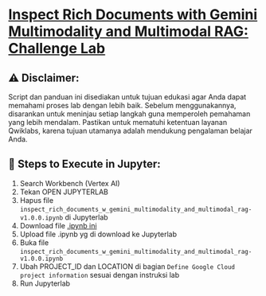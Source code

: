 # [Inspect Rich Documents with Gemini Multimodality and Multimodal RAG: Challenge Lab](https://www.cloudskillsboost.google/course_templates/981/labs/514650)

## ⚠️ **Disclaimer:**
Script dan panduan ini disediakan untuk tujuan edukasi agar Anda dapat memahami proses lab dengan lebih baik. Sebelum menggunakannya, disarankan untuk meninjau setiap langkah guna memperoleh pemahaman yang lebih mendalam. Pastikan untuk mematuhi ketentuan layanan Qwiklabs, karena tujuan utamanya adalah mendukung pengalaman belajar Anda.

## 🚀 **Steps to Execute in Jupyter:**

1. Search Workbench (Vertex AI)
2. Tekan OPEN JUPYTERLAB
3. Hapus file `inspect_rich_documents_w_gemini_multimodality_and_multimodal_rag-v1.0.0.ipynb` di Jupyterlab
4. Download file [.ipynb ini](https://github.com/andregregs/juaragcp-s11/blob/main/lab-solutions/Inspect%20Rich%20Documents%20with%20Gemini%20Multimodality%20and%20Multimodal%20RAG%20Challenge%20Lab/inspect_rich_documents_w_gemini_multimodality_and_multimodal_rag-v1.0.0.ipynb)
5. Upload file .ipynb yg di download ke Jupyterlab
6. Buka file `inspect_rich_documents_w_gemini_multimodality_and_multimodal_rag-v1.0.0.ipynb`
7. Ubah PROJECT_ID dan LOCATION di bagian `Define Google Cloud project information` sesuai dengan instruksi lab
8. Run Jupyterlab